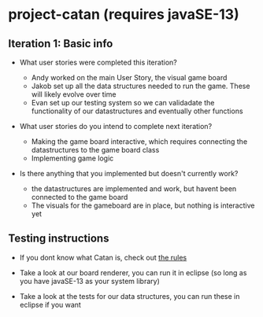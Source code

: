 # project-catan (requires javaSE-13)

## Iteration 1: Basic info
  - What user stories were completed this iteration?
    * Andy worked on the main User Story, the visual game board
    * Jakob set up all the data structures needed to run the game. These will likely evolve over time 
    * Evan set up our testing system so we can validadate the functionality of our datastructures and eventually other functions
    
  - What user stories do you intend to complete next iteration?
    * Making the game board interactive, which requires connecting the datastructures to the game board class
    * Implementing game logic
    
  - Is there anything that you implemented but doesn't currently work?
    * the datastructures are implemented and work, but havent been connected to the game board
    * The visuals for the gameboard are in place, but nothing is interactive yet
    
## Testing instructions

- If you dont know what Catan is, check out [the rules](https://www.catan.com/files/downloads/catan_5th_ed_rules_eng_150303.pdf)

- Take a look at our board renderer, you can run it in eclipse (so long as you have javaSE-13 as your system library) 

- Take a look at the tests for our data structures, you can run these in eclipse if you want
